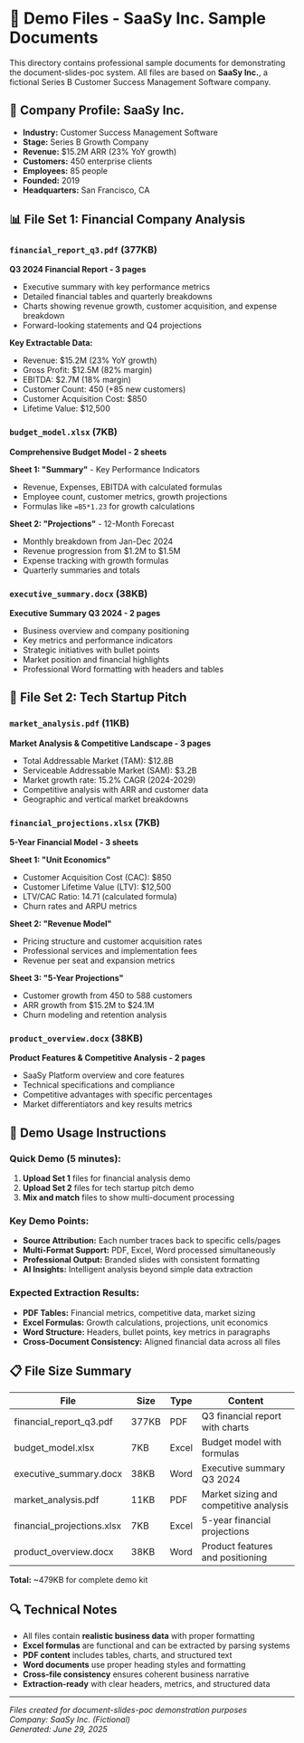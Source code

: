 # 📁 Demo Files - SaaSy Inc. Sample Documents

This directory contains professional sample documents for demonstrating the document-slides-poc system. All files are based on **SaaSy Inc.**, a fictional Series B Customer Success Management Software company.

## 🏢 Company Profile: SaaSy Inc.

- **Industry:** Customer Success Management Software
- **Stage:** Series B Growth Company  
- **Revenue:** $15.2M ARR (23% YoY growth)
- **Customers:** 450 enterprise clients
- **Employees:** 85 people
- **Founded:** 2019
- **Headquarters:** San Francisco, CA

## 📊 File Set 1: Financial Company Analysis

### `financial_report_q3.pdf` (377KB)
**Q3 2024 Financial Report - 3 pages**
- Executive summary with key performance metrics
- Detailed financial tables and quarterly breakdowns
- Charts showing revenue growth, customer acquisition, and expense breakdown
- Forward-looking statements and Q4 projections

**Key Extractable Data:**
- Revenue: $15.2M (23% YoY growth)
- Gross Profit: $12.5M (82% margin)
- EBITDA: $2.7M (18% margin)  
- Customer Count: 450 (+85 new customers)
- Customer Acquisition Cost: $850
- Lifetime Value: $12,500

### `budget_model.xlsx` (7KB)
**Comprehensive Budget Model - 2 sheets**

**Sheet 1: "Summary"** - Key Performance Indicators
- Revenue, Expenses, EBITDA with calculated formulas
- Employee count, customer metrics, growth projections
- Formulas like `=B5*1.23` for growth calculations

**Sheet 2: "Projections"** - 12-Month Forecast
- Monthly breakdown from Jan-Dec 2024
- Revenue progression from $1.2M to $1.5M
- Expense tracking with growth formulas
- Quarterly summaries and totals

### `executive_summary.docx` (38KB)
**Executive Summary Q3 2024 - 2 pages**
- Business overview and company positioning
- Key metrics and performance indicators
- Strategic initiatives with bullet points
- Market position and financial highlights
- Professional Word formatting with headers and tables

## 🚀 File Set 2: Tech Startup Pitch

### `market_analysis.pdf` (11KB)
**Market Analysis & Competitive Landscape - 3 pages**
- Total Addressable Market (TAM): $12.8B
- Serviceable Addressable Market (SAM): $3.2B
- Market growth rate: 15.2% CAGR (2024-2029)
- Competitive analysis with ARR and customer data
- Geographic and vertical market breakdowns

### `financial_projections.xlsx` (7KB)  
**5-Year Financial Model - 3 sheets**

**Sheet 1: "Unit Economics"**
- Customer Acquisition Cost (CAC): $850
- Customer Lifetime Value (LTV): $12,500
- LTV/CAC Ratio: 14.71 (calculated formula)
- Churn rates and ARPU metrics

**Sheet 2: "Revenue Model"**
- Pricing structure and customer acquisition rates
- Professional services and implementation fees
- Revenue per seat and expansion metrics

**Sheet 3: "5-Year Projections"**
- Customer growth from 450 to 588 customers
- ARR growth from $15.2M to $24.1M
- Churn modeling and retention analysis

### `product_overview.docx` (38KB)
**Product Features & Competitive Analysis - 2 pages**
- SaaSy Platform overview and core features
- Technical specifications and compliance
- Competitive advantages with specific percentages
- Market differentiators and key results metrics

## 🎯 Demo Usage Instructions

### Quick Demo (5 minutes):
1. **Upload Set 1** files for financial analysis demo
2. **Upload Set 2** files for tech startup pitch demo
3. **Mix and match** files to show multi-document processing

### Key Demo Points:
- **Source Attribution:** Each number traces back to specific cells/pages
- **Multi-Format Support:** PDF, Excel, Word processed simultaneously  
- **Professional Output:** Branded slides with consistent formatting
- **AI Insights:** Intelligent analysis beyond simple data extraction

### Expected Extraction Results:
- **PDF Tables:** Financial metrics, competitive data, market sizing
- **Excel Formulas:** Growth calculations, projections, unit economics
- **Word Structure:** Headers, bullet points, key metrics in paragraphs
- **Cross-Document Consistency:** Aligned financial data across all files

## 📋 File Size Summary

| File | Size | Type | Content |
|------|------|------|---------|
| financial_report_q3.pdf | 377KB | PDF | Q3 financial report with charts |
| budget_model.xlsx | 7KB | Excel | Budget model with formulas |
| executive_summary.docx | 38KB | Word | Executive summary Q3 2024 |
| market_analysis.pdf | 11KB | PDF | Market sizing and competitive analysis |
| financial_projections.xlsx | 7KB | Excel | 5-year financial projections |
| product_overview.docx | 38KB | Word | Product features and positioning |

**Total:** ~479KB for complete demo kit

## 🔍 Technical Notes

- All files contain **realistic business data** with proper formatting
- **Excel formulas** are functional and can be extracted by parsing systems
- **PDF content** includes tables, charts, and structured text
- **Word documents** use proper heading styles and formatting
- **Cross-file consistency** ensures coherent business narrative
- **Extraction-ready** with clear headers, metrics, and structured data

---

*Files created for document-slides-poc demonstration purposes*  
*Company: SaaSy Inc. (Fictional)*  
*Generated: June 29, 2025*
